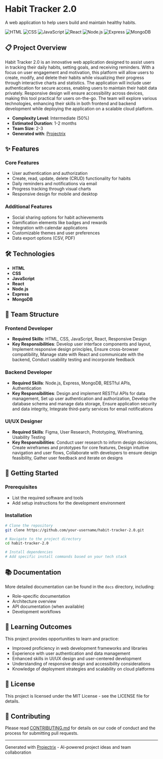 # Habit Tracker 2.0

A web application to help users build and maintain healthy habits.

![HTML](https://img.shields.io/badge/-HTML-05122A?style=flat&logo=html) ![CSS](https://img.shields.io/badge/-CSS-05122A?style=flat&logo=css) ![JavaScript](https://img.shields.io/badge/-JavaScript-05122A?style=flat&logo=javascript) ![React](https://img.shields.io/badge/-React-05122A?style=flat&logo=react) ![Node.js](https://img.shields.io/badge/-Node.js-05122A?style=flat&logo=node.js) ![Express](https://img.shields.io/badge/-Express-05122A?style=flat&logo=express) ![MongoDB](https://img.shields.io/badge/-MongoDB-05122A?style=flat&logo=mongodb)

## 📋 Project Overview

Habit Tracker 2.0 is an innovative web application designed to assist users in tracking their daily habits, setting goals, and receiving reminders. With a focus on user engagement and motivation, this platform will allow users to create, modify, and delete their habits while visualizing their progress through interactive charts and statistics. The application will include user authentication for secure access, enabling users to maintain their habit data privately. Responsive design will ensure accessibility across devices, making this tool practical for users on-the-go. The team will explore various technologies, enhancing their skills in both frontend and backend development while deploying the application on a scalable cloud platform.

- **Complexity Level**: Intermediate (50%)
- **Estimated Duration**: 1-2 months
- **Team Size**: 2-3
- **Generated with**: [Projectrix](https://projectrix.vercel.app)

## ✨ Features

### Core Features
- User authentication and authorization
- Create, read, update, delete (CRUD) functionality for habits
- Daily reminders and notifications via email
- Progress tracking through visual charts
- Responsive design for mobile and desktop

### Additional Features
- Social sharing options for habit achievements
- Gamification elements like badges and rewards
- Integration with calendar applications
- Customizable themes and user preferences
- Data export options (CSV, PDF)

## 🛠️ Technologies

- **HTML**
- **CSS**
- **JavaScript**
- **React**
- **Node.js**
- **Express**
- **MongoDB**

## 👥 Team Structure

### Frontend Developer
- **Required Skills**: HTML, CSS, JavaScript, React, Responsive Design
- **Key Responsibilities**: Develop user interface components and layout, Implement responsive design principles, Ensure cross-browser compatibility, Manage state with React and communicate with the backend, Conduct usability testing and incorporate feedback

### Backend Developer
- **Required Skills**: Node.js, Express, MongoDB, RESTful APIs, Authentication
- **Key Responsibilities**: Design and implement RESTful APIs for data management, Set up user authentication and authorization, Develop the database schema and manage data storage, Ensure application security and data integrity, Integrate third-party services for email notifications

### UI/UX Designer
- **Required Skills**: Figma, User Research, Prototyping, Wireframing, Usability Testing
- **Key Responsibilities**: Conduct user research to inform design decisions, Create wireframes and prototypes for core features, Design intuitive navigation and user flows, Collaborate with developers to ensure design feasibility, Gather user feedback and iterate on designs


## 🚀 Getting Started

### Prerequisites

- List the required software and tools
- Add setup instructions for the development environment

### Installation

```bash
# Clone the repository
git clone https://github.com/your-username/habit-tracker-2.0.git

# Navigate to the project directory
cd habit-tracker-2.0

# Install dependencies
# Add specific install commands based on your tech stack
```

## 📚 Documentation

More detailed documentation can be found in the `docs` directory, including:

- Role-specific documentation
- Architecture overview
- API documentation (when available)
- Development workflows

## 🌱 Learning Outcomes

This project provides opportunities to learn and practice:

- Improved proficiency in web development frameworks and libraries
- Experience with user authentication and data management
- Enhanced skills in UI/UX design and user-centered development
- Understanding of responsive design and accessibility considerations
- Knowledge of deployment strategies and scalability on cloud platforms

## 📝 License

This project is licensed under the MIT License - see the LICENSE file for details.

## 🤝 Contributing

Please read [CONTRIBUTING.md](CONTRIBUTING.md) for details on our code of conduct and the process for submitting pull requests.

---

Generated with [Projectrix](https://projectrix.vercel.app) - AI-powered project ideas and team collaboration
